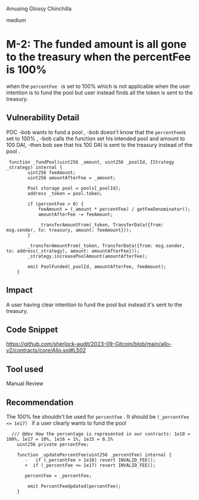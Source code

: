 Amusing Glossy Chinchilla

medium

# M-2: The funded amount is all gone to the treasury when the percentFee is 100%
when the ``percentFee `` is set to 100% which is not applicable when the user intention is to fund the pool but user instead finds  all the token is sent  to the treasury.
## Vulnerability Detail
POC 
-bob wants to fund a pool , 
-bob doesn't know that the ``percentFee``is set to 100% ,
-bob calls the function set  his intended pool and  amount to 100 DAI,
-then bob see that his 100 DAI is sent to the treasury instead of the pool .
```solidity
 function _fundPool(uint256 _amount, uint256 _poolId, IStrategy _strategy) internal {
        uint256 feeAmount;
        uint256 amountAfterFee = _amount;

        Pool storage pool = pools[_poolId];
        address _token = pool.token;

        if (percentFee > 0) {
            feeAmount = (_amount * percentFee) / getFeeDenominator();
            amountAfterFee -= feeAmount;

            _transferAmountFrom(_token, TransferData({from: msg.sender, to: treasury, amount: feeAmount}));
        }

        _transferAmountFrom(_token, TransferData({from: msg.sender, to: address(_strategy), amount: amountAfterFee}));
        _strategy.increasePoolAmount(amountAfterFee);

        emit PoolFunded(_poolId, amountAfterFee, feeAmount);
    }
```

## Impact
A user having clear  intention to fund the  pool but instead  it's  sent to the treasury.
## Code Snippet
https://github.com/sherlock-audit/2023-09-Gitcoin/blob/main/allo-v2/contracts/core/Allo.sol#L502

## Tool used

Manual Review

## Recommendation
The 100%  fee shouldn't be used for  ``percentFee`` . It should be ``(_percentFee <= 1e17) ``  if a user clearly wants to fund the pool 
```solidity
  /// @dev How the percentage is represented in our contracts: 1e18 = 100%, 1e17 = 10%, 1e16 = 1%, 1e15 = 0.1%
    uint256 private percentFee;
```
```solidity
    function _updatePercentFee(uint256 _percentFee) internal {
       -   if (_percentFee > 1e18) revert INVALID_FEE();
       +  if (_percentFee <= 1e17) revert INVALID_FEE();

       percentFee = _percentFee;

        emit PercentFeeUpdated(percentFee);
    }
```

